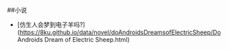 ##小说
- [仿生人会梦到电子羊吗?](https://8ku.github.io/data/novel/doAndroidsDreamsofElectricSheep/Do Androids Dream of Electric Sheep.html)
